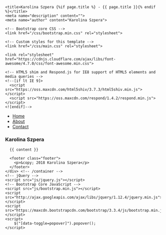 <!DOCTYPE html>
<html lang="en">
<head>
    <meta charset="utf-8">
    <meta http-equiv="X-UA-Compatible" content="IE=edge">
    <meta name="viewport" content="width=device-width, initial-scale=1">

    <title>Karolina Szpera {%if page.title %} - {{ page.title }}{% endif %}</title>
    <meta name="description" content="">
    <meta name="author" content="Karolina Szpera">

    <!-- Bootstrap core CSS -->
    <link href="/css/bootstrap.min.css" rel="stylesheet">

    <!-- Custom styles for this template -->
    <link href="/css/main.css" rel="stylesheet">

    <link rel="stylesheet" href="https://cdnjs.cloudflare.com/ajax/libs/font-awesome/4.7.0/css/font-awesome.min.css">

    <!-- HTML5 shim and Respond.js for IE8 support of HTML5 elements and media queries -->
    <!--[if lt IE 9]>
      <script src="https://oss.maxcdn.com/html5shiv/3.7.3/html5shiv.min.js"></script>
      <script src="https://oss.maxcdn.com/respond/1.4.2/respond.min.js"></script>
    <![endif]-->
</head>
<body>
    <div class="container">
      <div class="header clearfix">
        <nav>
          <ul class="nav nav-pills pull-right">
            <li role="presentation"{%if page.section == "index" %} class="active"{% endif %}><a href="index.html">Home</a></li>
            <li role="presentation"{%if page.section == "about" %} class="active"{% endif %}><a href="about.html">About</a></li>
            <li role="presentation"{%if page.section == "contact" %} class="active"{% endif %}><a href="contact.html">Contact</a></li>
          </ul>
        </nav>
        <h3 class="text-muted">Karolina Szpera</h3>
      </div>

      {{ content }}

      <footer class="footer">
        <p>&copy; 2018 Karolina Szpera</p>
      </footer>
    </div> <!-- /container -->
    <!-- jQuery -->
    <script src="js/jquery.js"></script>
    <!-- Bootstrap Core JavaScript -->
    <script src="js/bootstrap.min.js"></script>
    <script src="http://ajax.googleapis.com/ajax/libs/jquery/1.12.4/jquery.min.js"></script>
    <script src="https://maxcdn.bootstrapcdn.com/bootstrap/3.3.4/js/bootstrap.min.js"></script>
    <script>
        $("[data-toggle=popover]").popover();
    </script>
</body>
</html>

